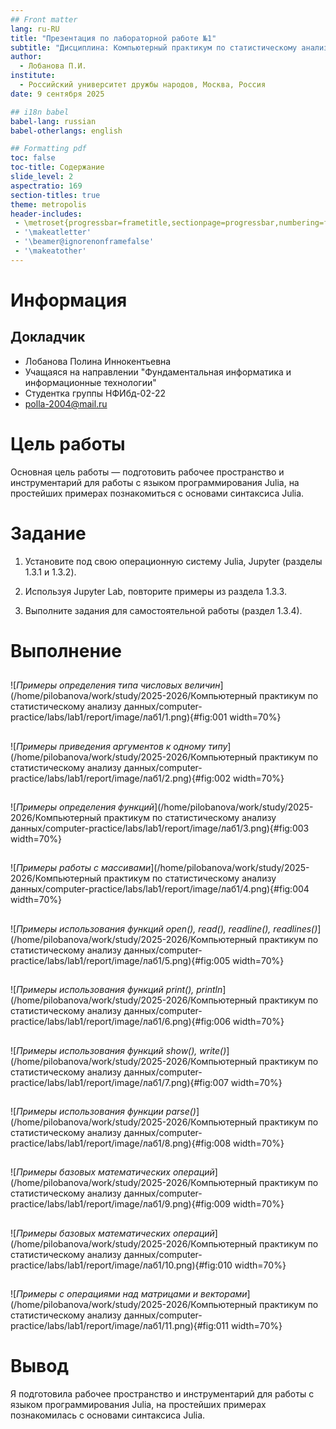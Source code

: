 ```yaml
---
## Front matter
lang: ru-RU
title: "Презентация по лабораторной работе №1"
subtitle: "Дисциплина: Компьютерный практикум по статистическому анализу данных"
author:
  - Лобанова П.И.
institute:
  - Российский университет дружбы народов, Москва, Россия
date: 9 сентября 2025

## i18n babel
babel-lang: russian
babel-otherlangs: english

## Formatting pdf
toc: false
toc-title: Содержание
slide_level: 2
aspectratio: 169
section-titles: true
theme: metropolis
header-includes:
 - \metroset{progressbar=frametitle,sectionpage=progressbar,numbering=fraction}
 - '\makeatletter'
 - '\beamer@ignorenonframefalse'
 - '\makeatother'
---
```


# Информация

## Докладчик


  * Лобанова Полина Иннокентьевна
  * Учащаяся на направлении "Фундаментальная информатика и информационные технологии"
  * Студентка группы НФИбд-02-22
  * [polla-2004@mail.ru](polla-2004@mail.ru)
  

# Цель работы

Основная цель работы — подготовить рабочее пространство и инструментарий для работы с языком программирования Julia, на простейших примерах познакомиться с основами синтаксиса Julia.

# Задание

1. Установите под свою операционную систему Julia, Jupyter (разделы 1.3.1 и 1.3.2).

2. Используя Jupyter Lab, повторите примеры из раздела 1.3.3.

3. Выполните задания для самостоятельной работы (раздел 1.3.4).

# Выполнение

## 

![*Примеры определения типа числовых величин*](/home/pilobanova/work/study/2025-2026/Компьютерный практикум по статистическому анализу данных/computer-practice/labs/lab1/report/image/лаб1/1.png){#fig:001 width=70%}

## 

![*Примеры приведения аргументов к одному типу*](/home/pilobanova/work/study/2025-2026/Компьютерный практикум по статистическому анализу данных/computer-practice/labs/lab1/report/image/лаб1/2.png){#fig:002 width=70%}

## 

![*Примеры определения функций*](/home/pilobanova/work/study/2025-2026/Компьютерный практикум по статистическому анализу данных/computer-practice/labs/lab1/report/image/лаб1/3.png){#fig:003 width=70%}

## 

![*Примеры работы с массивами*](/home/pilobanova/work/study/2025-2026/Компьютерный практикум по статистическому анализу данных/computer-practice/labs/lab1/report/image/лаб1/4.png){#fig:004 width=70%}

## 

![*Примеры использования функций open(), read(), readline(), readlines()*](/home/pilobanova/work/study/2025-2026/Компьютерный практикум по статистическому анализу данных/computer-practice/labs/lab1/report/image/лаб1/5.png){#fig:005 width=70%}

## 

![*Примеры использования функций print(), println*](/home/pilobanova/work/study/2025-2026/Компьютерный практикум по статистическому анализу данных/computer-practice/labs/lab1/report/image/лаб1/6.png){#fig:006 width=70%}

## 

![*Примеры использования функций show(), write()*](/home/pilobanova/work/study/2025-2026/Компьютерный практикум по статистическому анализу данных/computer-practice/labs/lab1/report/image/лаб1/7.png){#fig:007 width=70%}

## 

![*Примеры использования функции parse()*](/home/pilobanova/work/study/2025-2026/Компьютерный практикум по статистическому анализу данных/computer-practice/labs/lab1/report/image/лаб1/8.png){#fig:008 width=70%}

## 

![*Примеры базовых математических операций*](/home/pilobanova/work/study/2025-2026/Компьютерный практикум по статистическому анализу данных/computer-practice/labs/lab1/report/image/лаб1/9.png){#fig:009 width=70%}

## 

![*Примеры базовых математических операций*](/home/pilobanova/work/study/2025-2026/Компьютерный практикум по статистическому анализу данных/computer-practice/labs/lab1/report/image/лаб1/10.png){#fig:010 width=70%}

## 

![*Примеры с операциями над матрицами и векторами*](/home/pilobanova/work/study/2025-2026/Компьютерный практикум по статистическому анализу данных/computer-practice/labs/lab1/report/image/лаб1/11.png){#fig:011 width=70%}

# Вывод

Я подготовила рабочее пространство и инструментарий для работы с языком программирования Julia, на простейших примерах познакомилась с основами синтаксиса Julia.


